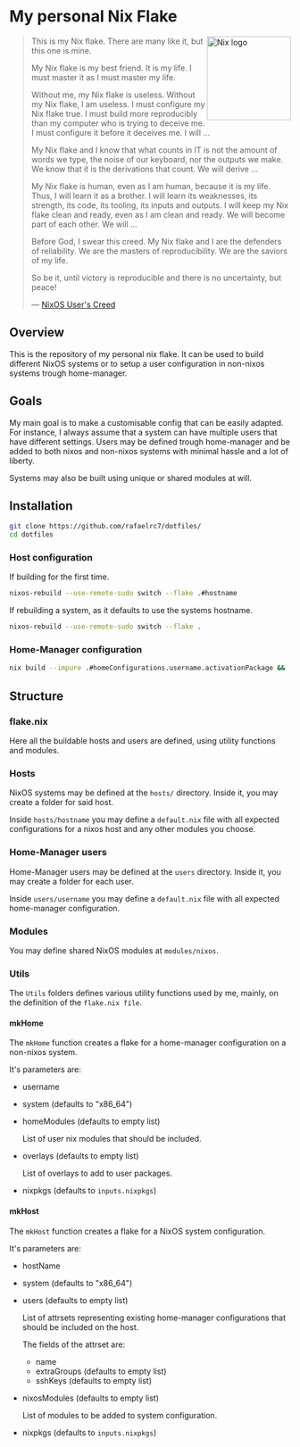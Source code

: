 # My personal Nix Flake

<img
src="https://raw.githubusercontent.com/NixOS/nixos-artwork/master/logo/nix-snowflake-colours.svg"
align="right" alt="Nix logo" width="150">

> This is my Nix flake. There are many like it, but this one is mine.
>
> My Nix flake is my best friend. It is my life. I must master it as I must
> master my life.
>
> Without me, my Nix flake is useless. Without my Nix flake, I am useless. I
> must configure my Nix flake true. I must build more reproducibly than my
> computer who is trying to deceive me. I must configure it before it deceives
> me. I will ...
>
> My Nix flake and I know that what counts in IT is not the amount of words we
> type, the noise of our keyboard, nor the outputs we make. We know that it is
> the derivations that count. We will derive ...
>
> My Nix flake is human, even as I am human, because it is my life. Thus, I
> will learn it as a brother. I will learn its weaknesses, its strength, its
> code, its tooling, its inputs and outputs. I will keep my Nix flake clean and
> ready, even as I am clean and ready. We will become part of each other. We
> will ...
>
> Before God, I swear this creed. My Nix flake and I are the defenders of
> reliability. We are the masters of reproducibility. We are the saviors of my
> life.
>
> So be it, until victory is reproducible and there is no uncertainty, but
> peace!
>
> — [NixOS User's Creed](https://github.com/ners/NixOS)

## Overview

This is the repository of my personal nix flake. It can be used to build
different NixOS systems or to setup a user configuration in non-nixos systems
trough home-manager.

## Goals

My main goal is to make a customisable config that can be easily adapted. For
instance, I always assume that a system can have multiple users that have
different settings. Users may be defined trough home-manager and be added to
both nixos and non-nixos systems with minimal hassle and a lot of liberty.

Systems may also be built using unique or shared modules at will.

## Installation

```sh
git clone https://github.com/rafaelrc7/dotfiles/
cd dotfiles
```

### Host configuration

If building for the first time.

```sh
nixos-rebuild --use-remote-sudo switch --flake .#hostname
```

If rebuilding a system, as it defaults to use the systems hostname.

```sh
nixos-rebuild --use-remote-sudo switch --flake .
```

### Home-Manager configuration

```sh
nix build --impure .#homeConfigurations.username.activationPackage && ./result/activate
```

## Structure

### flake.nix

Here all the buildable hosts and users are defined, using utility functions and
modules.

### Hosts

NixOS systems may be defined at the `hosts/` directory. Inside it, you may
create a folder for said host.

Inside `hosts/hostname` you may define a `default.nix` file with all
expected configurations for a nixos host and any other modules you choose.

### Home-Manager users

Home-Manager users may be defined at the `users` directory. Inside it, you
may create a folder for each user.

Inside `users/username` you may define a `default.nix` file with all
expected home-manager configuration.

### Modules

You may define shared NixOS modules at `modules/nixos`.

### Utils

The `Utils` folders defines various utility functions used by me, mainly,
on the definition of the `flake.nix file`.

#### mkHome

The `mkHome` function creates a flake for a home-manager configuration on a
non-nixos system.

It's parameters are:

- username
- system (defaults to "x86_64")
- homeModules (defaults to empty list)

  List of user nix modules that should be included.

- overlays (defaults to empty list)

  List of overlays to add to user packages.

- nixpkgs (defaults to `inputs.nixpkgs`)

#### mkHost

The `mkHost` function creates a flake for a NixOS system configuration.

It's parameters are:

- hostName
- system (defaults to "x86_64")
- users (defaults to empty list)

  List of attrsets representing existing home-manager configurations that
  should be included on the host.

  The fields of the attrset are:

  - name
  - extraGroups (defaults to empty list)
  - sshKeys (defaults to empty list)

- nixosModules (defaults to empty list)

  List of modules to be added to system configuration.

- nixpkgs (defaults to `inputs.nixpkgs`)
